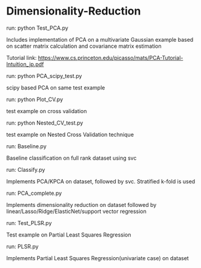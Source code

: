 # Dimensionality-Reduction

run: python Test_PCA.py

Includes implementation of PCA on a multivariate Gaussian example based on scatter matrix calculation and covariance matrix estimation 

Tutorial link: https://www.cs.princeton.edu/picasso/mats/PCA-Tutorial-Intuition_jp.pdf

run: python PCA_scipy_test.py

scipy based PCA on same test example

run: python Plot_CV.py

test example on cross validation

run: python Nested_CV_test.py

test example on Nested Cross Validation technique

run: Baseline.py

Baseline classification on full rank dataset using svc

run: Classify.py

Implements PCA/KPCA on dataset, followed by svc. Stratified k-fold is used

run: PCA_complete.py

Implements dimensionality reduction on dataset followed by linear/Lasso/Ridge/ElasticNet/support vector regression

run: Test_PLSR.py

Test example on Partial Least Squares Regression

run: PLSR.py

Implements Partial Least Squares Regression(univariate case) on dataset

